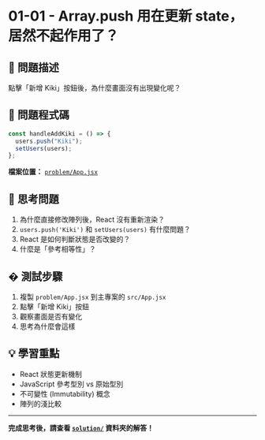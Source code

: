 # 01-01 - Array.push 用在更新 state，居然不起作用了？

## 🎯 問題描述

點擊「新增 Kiki」按鈕後，為什麼畫面沒有出現變化呢？

## 🔴 問題程式碼

```jsx
const handleAddKiki = () => {
  users.push("Kiki");
  setUsers(users);
};
```

**檔案位置：** [`problem/App.jsx`](problem/App.jsx)

## 🤔 思考問題

1. 為什麼直接修改陣列後，React 沒有重新渲染？
2. `users.push('Kiki')` 和 `setUsers(users)` 有什麼問題？
3. React 是如何判斷狀態是否改變的？
4. 什麼是「參考相等性」？

## � 測試步驟

1. 複製 `problem/App.jsx` 到主專案的 `src/App.jsx`
2. 點擊「新增 Kiki」按鈕
3. 觀察畫面是否有變化
4. 思考為什麼會這樣

## 💡 學習重點

- React 狀態更新機制
- JavaScript 參考型別 vs 原始型別
- 不可變性 (Immutability) 概念
- 陣列的淺比較

---

**完成思考後，請查看 [`solution/`](solution/) 資料夾的解答！**
